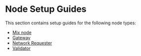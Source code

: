 # Node Setup Guides

This section contains setup guides for the following node types:
* [Mix node](./mix-node-setup.md)
* [Gateway](./gateway-setup.md)
* [Network Requester](./network-requester-setup.md)
* [Validator](./validator-setup.md)

